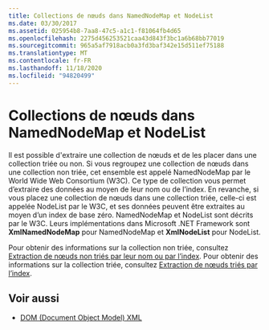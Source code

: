 ```yaml
---
title: Collections de nœuds dans NamedNodeMap et NodeList
ms.date: 03/30/2017
ms.assetid: 025954b8-7aa8-47c5-a1c1-f81064fb4d65
ms.openlocfilehash: 2275d456253521caa43d843f3bc1a6b68bb77019
ms.sourcegitcommit: 965a5af7918acb0a3fd3baf342e15d511ef75188
ms.translationtype: MT
ms.contentlocale: fr-FR
ms.lasthandoff: 11/18/2020
ms.locfileid: "94820499"
---
```

# <a name="node-collections-in-namednodemaps-and-nodelists"></a>Collections de nœuds dans NamedNodeMap et NodeList
Il est possible d'extraire une collection de nœuds et de les placer dans une collection triée ou non. Si vous regroupez une collection de nœuds dans une collection non triée, cet ensemble est appelé NamedNodeMap par le World Wide Web Consortium (W3C). Ce type de collection vous permet d’extraire des données au moyen de leur nom ou de l’index. En revanche, si vous placez une collection de nœuds dans une collection triée, celle-ci est appelée NodeList par le W3C, et ses données peuvent être extraites au moyen d’un index de base zéro. NamedNodeMap et NodeList sont décrits par le W3C. Leurs implémentations dans Microsoft .NET Framework sont **XmlNamedNodeMap** pour NamedNodeMap et **XmlNodeList** pour NodeList.  
  
 Pour obtenir des informations sur la collection non triée, consultez [Extraction de nœuds non triés par leur nom ou par l’index](unordered-node-retrieval-by-name-or-index.md). Pour obtenir des informations sur la collection triée, consultez [Extraction de nœuds triés par l’index](ordered-node-retrieval-by-index.md).  
  
## <a name="see-also"></a>Voir aussi

- [DOM (Document Object Model) XML](xml-document-object-model-dom.md)
